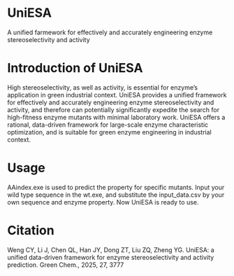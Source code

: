 # UniESA
A unified farmework for effectively and accurately engineering enzyme stereoselectivity and activity


# Introduction of UniESA
High stereoselectivity, as well as activity, is essential for enzyme’s application in green industrial context. UniESA provides a unified framework for effectively and accurately engineering enzyme stereoselectivity and activity, and therefore can potentially significantly expedite the search for high-fitness enzyme mutants with minimal laboratory work. UniESA offers a rational, data-driven framework for large-scale enzyme characteristic optimization, and is suitable for green enzyme engineering in industrial context.


# Usage
AAindex.exe is used to predict the property for specific mutants. Input your wild type sequence in the wt.exe, and substitute the input_data.csv by your own sequence and enzyme property. Now UniESA is ready to use. 

# Citation
Weng CY, Li J, Chen QL, Han JY, Dong ZT, Liu ZQ, Zheng YG. UniESA: a unified data-driven framework for enzyme stereoselectivity and activity prediction. Green Chem., 2025, 27, 3777
